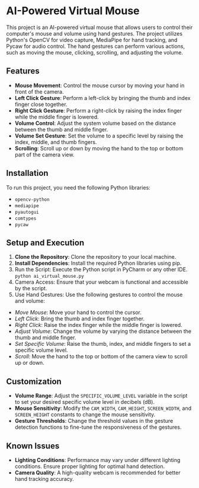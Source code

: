 # AI-Powered Virtual Mouse

This project is an AI-powered virtual mouse that allows users to control their computer's mouse and volume using hand gestures. The project utilizes Python's OpenCV for video capture, MediaPipe for hand tracking, and Pycaw for audio control. The hand gestures can perform various actions, such as moving the mouse, clicking, scrolling, and adjusting the volume.

## Features

- **Mouse Movement**: Control the mouse cursor by moving your hand in front of the camera.
- **Left Click Gesture**: Perform a left-click by bringing the thumb and index finger close together.
- **Right Click Gesture**: Perform a right-click by raising the index finger while the middle finger is lowered.
- **Volume Control**: Adjust the system volume based on the distance between the thumb and middle finger.
- **Volume Set Gesture**: Set the volume to a specific level by raising the index, middle, and thumb fingers.
- **Scrolling**: Scroll up or down by moving the hand to the top or bottom part of the camera view.

## Installation

To run this project, you need the following Python libraries:

- `opencv-python`
- `mediapipe`
- `pyautogui`
- `comtypes`
- `pycaw`

## Setup and Execution

1. **Clone the Repository**: Clone the repository to your local machine.
2. **Install Dependencies**: Install the required Python libraries using pip.
3. Run the Script: Execute the Python script in PyCharm or any other IDE.
     `python ai_virtual_mouse.py`
4. Camera Access: Ensure that your webcam is functional and accessible by the script.
5. Use Hand Gestures: Use the following gestures to control the mouse and volume:
- *Move Mouse*: Move your hand to control the cursor.
- *Left Click*: Bring the thumb and index finger together.
- *Right Click*: Raise the index finger while the middle finger is lowered.
- *Adjust Volume*: Change the volume by varying the distance between the thumb and middle finger.
- *Set Specific Volume*: Raise the thumb, index, and middle fingers to set a specific volume level.
- *Scroll*: Move the hand to the top or bottom of the camera view to scroll up or down.

## Customization

- **Volume Range**: Adjust the `SPECIFIC_VOLUME_LEVEL` variable in the script to set your desired specific volume level in decibels (dB).
- **Mouse Sensitivity**: Modify the `CAM_WIDTH`, `CAM_HEIGHT`, `SCREEN_WIDTH`, and `SCREEN_HEIGHT` constants to change the mouse sensitivity.
- **Gesture Thresholds**: Change the threshold values in the gesture detection functions to fine-tune the responsiveness of the gestures.

## Known Issues
- **Lighting Conditions**: Performance may vary under different lighting conditions. Ensure proper lighting for optimal hand detection.
- **Camera Quality**: A high-quality webcam is recommended for better hand tracking accuracy.

